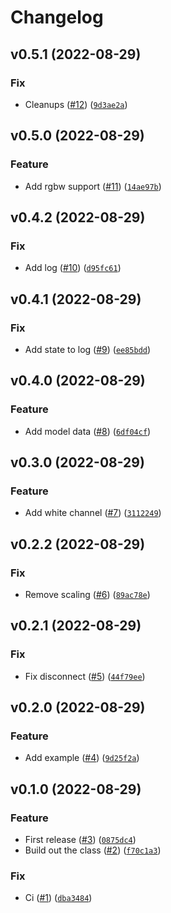 # Changelog

<!--next-version-placeholder-->

## v0.5.1 (2022-08-29)
### Fix
* Cleanups ([#12](https://github.com/Bluetooth-Devices/led-ble/issues/12)) ([`9d3ae2a`](https://github.com/Bluetooth-Devices/led-ble/commit/9d3ae2a80bfc9d17bc9603003852b010a56a2494))

## v0.5.0 (2022-08-29)
### Feature
* Add rgbw support ([#11](https://github.com/Bluetooth-Devices/led-ble/issues/11)) ([`14ae97b`](https://github.com/Bluetooth-Devices/led-ble/commit/14ae97ba4b51fb7ebb81634028e1eac623e9a3f5))

## v0.4.2 (2022-08-29)
### Fix
* Add log ([#10](https://github.com/Bluetooth-Devices/led-ble/issues/10)) ([`d95fc61`](https://github.com/Bluetooth-Devices/led-ble/commit/d95fc61d0745002709558bc05812e8b5589ada62))

## v0.4.1 (2022-08-29)
### Fix
* Add state to log ([#9](https://github.com/Bluetooth-Devices/led-ble/issues/9)) ([`ee85bdd`](https://github.com/Bluetooth-Devices/led-ble/commit/ee85bddec3b5dac4de1aa38742662ccf97fc0fda))

## v0.4.0 (2022-08-29)
### Feature
* Add model data ([#8](https://github.com/Bluetooth-Devices/led-ble/issues/8)) ([`6df04cf`](https://github.com/Bluetooth-Devices/led-ble/commit/6df04cf9d0dfeaf6836830634df8df1a2bcbeb95))

## v0.3.0 (2022-08-29)
### Feature
* Add white channel ([#7](https://github.com/Bluetooth-Devices/led-ble/issues/7)) ([`3112249`](https://github.com/Bluetooth-Devices/led-ble/commit/31122499beb71f7af68ad5854fb58f112803c654))

## v0.2.2 (2022-08-29)
### Fix
* Remove scaling ([#6](https://github.com/Bluetooth-Devices/led-ble/issues/6)) ([`89ac78e`](https://github.com/Bluetooth-Devices/led-ble/commit/89ac78e5e41e4c5123cb8ef39505ca6bb9c5e24e))

## v0.2.1 (2022-08-29)
### Fix
* Fix disconnect ([#5](https://github.com/Bluetooth-Devices/led-ble/issues/5)) ([`44f79ee`](https://github.com/Bluetooth-Devices/led-ble/commit/44f79eea35fb027299cda5b6c3fa06da9572f258))

## v0.2.0 (2022-08-29)
### Feature
* Add example ([#4](https://github.com/Bluetooth-Devices/led-ble/issues/4)) ([`9d25f2a`](https://github.com/Bluetooth-Devices/led-ble/commit/9d25f2a2fd1043cf4679215ce16c0888f9ed6fa8))

## v0.1.0 (2022-08-29)
### Feature
* First release ([#3](https://github.com/Bluetooth-Devices/led-ble/issues/3)) ([`0875dc4`](https://github.com/Bluetooth-Devices/led-ble/commit/0875dc4ca17960cb634b66c3a3c61f9ff2c5f490))
* Build out the class ([#2](https://github.com/Bluetooth-Devices/led-ble/issues/2)) ([`f70c1a3`](https://github.com/Bluetooth-Devices/led-ble/commit/f70c1a3288dfcf749200cab167f1ee67b2ffcd3e))

### Fix
* Ci ([#1](https://github.com/Bluetooth-Devices/led-ble/issues/1)) ([`dba3484`](https://github.com/Bluetooth-Devices/led-ble/commit/dba3484f8aabb76db51365179cfecfb1caeed528))
